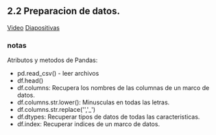 ## 2.2 Preparacion de datos.
[Video](https://www.youtube.com/watch?v=Kd74oR4QWGM&list=PL3MmuxUbc_hIhxl5Ji8t4O6lPAOpHaCLR&index=13)
[Diapositivas](https://www.slideshare.net/AlexeyGrigorev/ml-zoomcamp-2-slides)
### notas
Atributos y metodos de Pandas:
* pd.read_csv(<file-path-string>) - leer archivos
* df.head()
* df.columns: Recupera los nombres de las columnas de un marco de datos.
* df.columns.str.lower(): Minusculas en todas las letras.
* df.columns.str.replace('','_')
* df.dtypes: Recuperar tipos de datos de todas las caracteristicas.
* df.index: Recuperar indices de un marco de datos.
